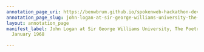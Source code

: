 ```yaml
---
annotation_page_uri: https://benwbrum.github.io/spokenweb-hackathon-development-noterms/annotations/john-logan-at-sir-george-williams-university-the-poetry-series-26-january-1968-canvas-1-audience-.json
annotation_page_slug: john-logan-at-sir-george-williams-university-the-poetry-series-26-january-1968-canvas-1-audience-
layout: annotation_page
manifest_label: John Logan at Sir George Williams University, The Poetry Series, 26
  January 1968

---
```

